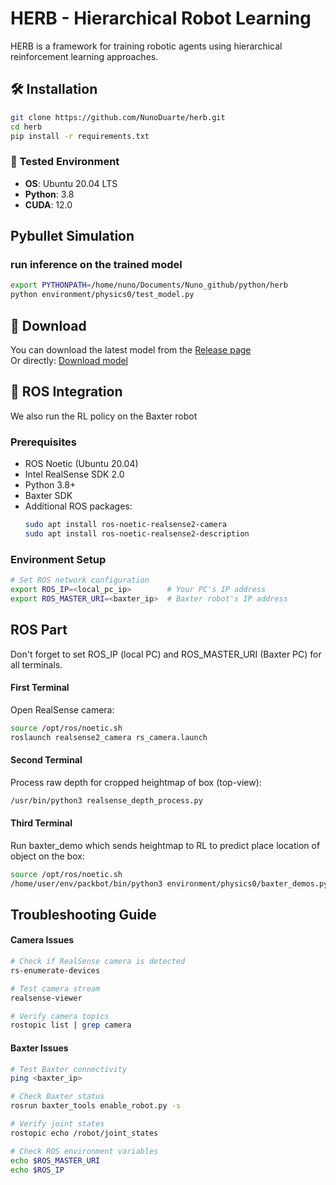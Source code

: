 # HERB - Hierarchical Robot Learning
HERB is a framework for training robotic agents using hierarchical reinforcement learning approaches.

## 🛠️ Installation

```bash
git clone https://github.com/NunoDuarte/herb.git
cd herb
pip install -r requirements.txt
```
### 🔧 Tested Environment
- **OS**: Ubuntu 20.04 LTS
- **Python**: 3.8
- **CUDA**: 12.0

## Pybullet Simulation
### run inference on the trained model
```bash
export PYTHONPATH=/home/nuno/Documents/Nuno_github/python/herb
python environment/physics0/test_model.py
```

## 🔽 Download

You can download the latest model from the [Release page](https://github.com/NunoDuarte/herb/releases/latest)  
Or directly: [Download model](https://github.com/NunoDuarte/herb/releases/download/v1.0/sac_model_c09s01.pkl)

## 🤖 ROS Integration
We also run the RL policy on the Baxter robot 
### Prerequisites
- ROS Noetic (Ubuntu 20.04)
- Intel RealSense SDK 2.0
- Python 3.8+
- Baxter SDK
- Additional ROS packages:
  ```bash
  sudo apt install ros-noetic-realsense2-camera
  sudo apt install ros-noetic-realsense2-description

### Environment Setup
```bash
# Set ROS network configuration
export ROS_IP=<local_pc_ip>        # Your PC's IP address
export ROS_MASTER_URI=<baxter_ip>  # Baxter robot's IP address
```

## ROS Part
Don't forget to set ROS_IP (local PC) and ROS_MASTER_URI (Baxter PC) for all terminals.

#### First Terminal
Open RealSense camera:
```bash
source /opt/ros/noetic.sh
roslaunch realsense2_camera rs_camera.launch
```

#### Second Terminal
Process raw depth for cropped heightmap of box (top-view):
```bash
/usr/bin/python3 realsense_depth_process.py
```

#### Third Terminal
Run baxter_demo which sends heightmap to RL to predict place location of object on the box:
```bash
source /opt/ros/noetic.sh
/home/user/env/packbot/bin/python3 environment/physics0/baxter_demos.py
```

## Troubleshooting Guide
#### Camera Issues
```bash
# Check if RealSense camera is detected
rs-enumerate-devices

# Test camera stream
realsense-viewer

# Verify camera topics
rostopic list | grep camera
```
#### Baxter Issues
```bash
# Test Baxter connectivity
ping <baxter_ip>

# Check Baxter status
rosrun baxter_tools enable_robot.py -s

# Verify joint states
rostopic echo /robot/joint_states

# Check ROS environment variables
echo $ROS_MASTER_URI
echo $ROS_IP
```
